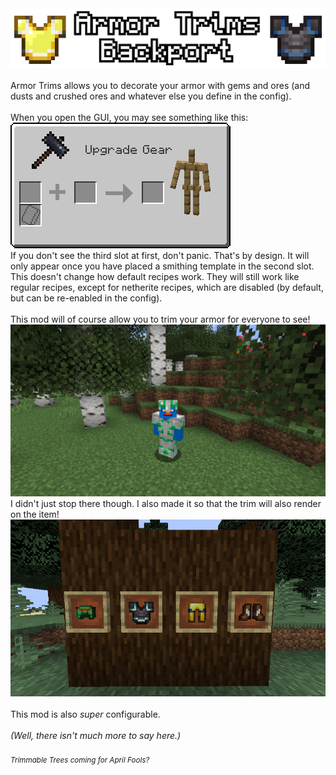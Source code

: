 <div align="center"><img src="https://raw.githubusercontent.com/Hipposgrumm/armor-trims/master/images/banner.png" alt="Armor Trims" title="Do you like my white and gold armor trim?"></div><br>
Armor Trims allows you to decorate your armor with gems and ores (and dusts and crushed ores and whatever else you define in the config).<br>
<br>
When you open the GUI, you may see something like this:<br>
<img src="https://raw.githubusercontent.com/Hipposgrumm/armor-trims/master/images/guiShow.png" alt="Smithing GUI featuring base input slot, additional input/template input slot, material input slot, and output slot. There is also an armor stand."><br>
If you don't see the third slot at first, don't panic. That's by design. It will only appear once you have placed a smithing template in the second slot.<br>
This doesn't change how default recipes work. They will still work like regular recipes, except for netherite recipes, which are disabled (by default, but can be re-enabled in the config).<br>
<br>
This mod will of course allow you to trim your armor for everyone to see!
<img src="https://raw.githubusercontent.com/Hipposgrumm/armor-trims/master/images/armorShow.png" alt="Steve from Minecraft wearing the armor from the mod's logo: Emerald on Iron."><br>
I didn't just stop there though. I also made it so that the trim will also render on the item!
<img src="https://raw.githubusercontent.com/Hipposgrumm/armor-trims/master/images/itemShow.png" alt="From Left to Right: Turtle Shell Helmet trimmed with Redstone, Netherite Chestplate trimmed with Mana Diamond (from Botania), Gold Leggings trimmed with Lapis Lazuli, and Leather Boots trimmed with Nether Quartz. This is the survivor's toolkit. This text that almost no-one will see (unless they use inspect element or actually need a screen reader) is also very long."><br>
<br>
This mod is also <i>super</i> configurable.
<br><br>
<i>(Well, there isn't much more to say here.)</i>
<br><br>
<sub><i>Trimmable Trees coming for April Fools?</i></sub>